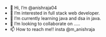 - 👋 Hi, I’m @anishraja04
- 👀 I’m interested in full stack web developer.
- 🌱 I’m currently learning java and dsa in java. 
- 💞️ I’m looking to collaborate on .....
- 📫 How to reach me!! insta @m_anishraja

<!---
anishraja04/anishraja04 is a ✨ special ✨ repository because its `README.md` (this file) appears on your GitHub profile.
--->
